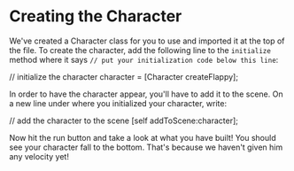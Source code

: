 Creating the Character
===================

We've created a Character class for you to use and imported it at the top of the file.
To create the character, add the following line to the ```initialize``` method where it says
```// put your initialization code below this line```:

<div class="code-editor-ex">    // initialize the character
    character = [Character createFlappy];</div>

In order to have the character appear, you'll have to add it to the scene. On a new line
under where you initialized your character, write:

<div class="code-editor-ex">    // add the character to the scene
    [self addToScene:character];</div>

Now hit the run button and take a look at what you have built! You should see your
character fall to the bottom. That's because we haven't given him any velocity yet!
